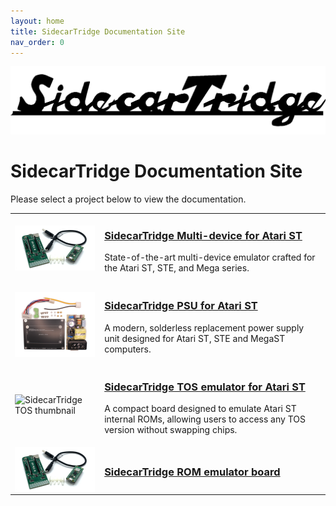 ```yaml
---
layout: home
title: SidecarTridge Documentation Site
nav_order: 0
---
```



![SidecarTridge TOS](/assets/images/SIDECARTRIDGE_TEXT_1920x416_BLACK.png)

# SidecarTridge Documentation Site

Please select a project below to view the documentation.

<div style="box-shadow:0">
<table style="border-collapse: collapse; border: 0;">
    <tr>
        <td style="border: none;">
            <img src="/sidecartridge-multidevice/assets/images/board-2.1.0-developers-perspective-16-9.png" alt="SidecarTridge multi-device thumbnail" style="vertical-align: middle; width: 128px"> 
        </td>
        <td style="border: none;">
            <h3><a href="/sidecartridge-multidevice/">SidecarTridge Multi-device for Atari ST</a></h3>
            <p>State-of-the-art multi-device emulator crafted for the Atari ST, STE, and Mega series.</p>
        </td>
    </tr>
    <tr>
        <td style="border: none;">
            <img src="/sidecartridge-psu/assets/images/psu_kit_top-1024x768.png" alt="SidecarTridge PSU thumbnail" style="vertical-align: middle; width: 128px"> 
        </td>
        <td style="border: none;">
            <h3><a href="/sidecartridge-psu/">SidecarTridge PSU for Atari ST</a></h3>
            <p>A modern, solderless replacement power supply unit designed for Atari ST, STE and MegaST computers.</p>
        </td>
    </tr>
    <tr>
        <td style="border: none;">
            <img src="/sidecartridge-tos/assets/images/sidecartridge-kit.png" alt="SidecarTridge TOS thumbnail" style="vertical-align: middle; width: 128px"> 
        </td>
        <td style="border: none;">
            <h3><a href="/sidecartridge-tos/">SidecarTridge TOS emulator for Atari ST</a></h3>
            <p>A compact board designed to emulate Atari ST internal ROMs, allowing users to access any TOS version without swapping chips.</p>
        </td>
    </tr>
    <tr>
        <td style="border: none;">
            <img src="/sidecartridge-multidevice/assets/images/board-2.1.0-developers-perspective-16-9.png" alt="SidecarTridge ROM thumbnail" style="vertical-align: middle; width: 128px"> 
        </td>
        <td style="border: none;">
            <h3><a href="/sidecartridge-rom/">SidecarTridge ROM emulator board</a></h3>
            <p></p>
        </td>
    </tr>
</table>
</div>
